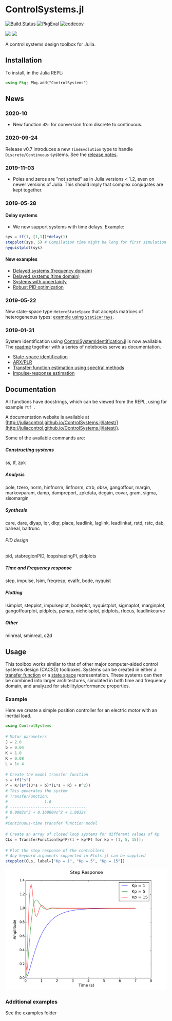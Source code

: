 # ControlSystems.jl

[![Build Status](https://travis-ci.com/JuliaControl/ControlSystems.jl.svg?branch=master)](https://travis-ci.com/JuliaControl/ControlSystems.jl)
[![PkgEval](https://juliaci.github.io/NanosoldierReports/pkgeval_badges/C/ControlSystems.svg)](https://juliaci.github.io/NanosoldierReports/pkgeval_badges/report.html)
[![codecov](https://codecov.io/gh/JuliaControl/ControlSystems.jl/branch/master/graph/badge.svg)](https://codecov.io/gh/JuliaControl/ControlSystems.jl)

[![](https://img.shields.io/badge/docs-stable-blue.svg)](https://juliacontrol.github.io/ControlSystems.jl/stable)
[![](https://img.shields.io/badge/docs-latest-blue.svg)](https://juliacontrol.github.io/ControlSystems.jl/latest)

A control systems design toolbox for Julia.

## Installation

To install, in the Julia REPL:

```julia
using Pkg; Pkg.add("ControlSystems")
```

## News


### 2020-10
- New function `d2c` for conversion from discrete to continuous.

### 2020-09-24
Release v0.7 introduces a new `TimeEvolution` type to handle `Discrete/Continuous` systems. See the [release notes](https://github.com/JuliaControl/ControlSystems.jl/releases/tag/v0.7.0).

### 2019-11-03
- Poles and zeros are "not sorted" as in Julia versions < 1.2, even on newer versions of Julia. This should imply that complex conjugates are kept together.

### 2019-05-28
#### Delay systems
- We now support systems with time delays. Example:
```julia
sys = tf(1, [1,1])*delay(1)
stepplot(sys, 5) # Compilation time might be long for first simulation
nyquistplot(sys)
```
#### New examples
- [Delayed systems (frequency domain)](https://github.com/JuliaControl/ControlSystems.jl/blob/master/example/delayed_lti_system.jl)
- [Delayed systems (time domain)](https://github.com/JuliaControl/ControlSystems.jl/blob/master/example/delayed_lti_timeresp.jl)
- [Systems with uncertainty](https://github.com/baggepinnen/MonteCarloMeasurements.jl/blob/master/examples/controlsystems.jl)
- [Robust PID optimization](https://github.com/baggepinnen/MonteCarloMeasurements.jl/blob/master/examples/robust_controller_opt.jl)
### 2019-05-22
New state-space type `HeteroStateSpace` that accepts matrices of heterogeneous types: [example using `StaticArrays`](https://juliacontrol.github.io/ControlSystems.jl/latest/man/creating_systems/#Creating-State-Space-Systems-1).
### 2019-01-31
System identification using [ControlSystemIdentification.jl](https://github.com/baggepinnen/ControlSystemIdentification.jl) is now available. The [readme](https://github.com/baggepinnen/ControlSystemIdentification.jl) together with a series of notebooks serve as documentation.
- [State-space identification](https://github.com/JuliaControl/ControlExamples.jl/blob/master/identification_statespace.ipynb)
- [ARX/PLR](https://github.com/JuliaControl/ControlExamples.jl/blob/master/identification_arx.ipynb)
- [Transfer-function estimation using spectral methods](https://github.com/JuliaControl/ControlExamples.jl/blob/master/identification_spectral.ipynb)
- [Impulse-response estimation](https://github.com/JuliaControl/ControlExamples.jl/blob/master/identification_impulse_response.ipynb)


## Documentation

All functions have docstrings, which can be viewed from the REPL, using for example `?tf `.

A documentation website is available at [http://juliacontrol.github.io/ControlSystems.jl/latest/](http://juliacontrol.github.io/ControlSystems.jl/latest/).

Some of the available commands are:
##### Constructing systems
ss, tf, zpk
##### Analysis
pole, tzero, norm, hinfnorm, linfnorm, ctrb, obsv, gangoffour, margin, markovparam, damp, dampreport, zpkdata, dcgain, covar, gram, sigma, sisomargin
##### Synthesis
care, dare, dlyap, lqr, dlqr, place, leadlink, laglink, leadlinkat, rstd, rstc, dab, balreal, baltrunc
###### PID design
pid, stabregionPID, loopshapingPI, pidplots
##### Time and Frequency response
step, impulse, lsim, freqresp, evalfr, bode, nyquist
##### Plotting
lsimplot, stepplot, impulseplot, bodeplot, nyquistplot, sigmaplot, marginplot, gangoffourplot, pidplots, pzmap, nicholsplot, pidplots, rlocus, leadlinkcurve
##### Other
minreal, sminreal, c2d
## Usage

This toolbox works similar to that of other major computer-aided control
systems design (CACSD) toolboxes. Systems can be created in either a [transfer
function](http://en.wikipedia.org/wiki/Transfer_function) or a [state
space](http://en.wikipedia.org/wiki/State-space_representation) representation.
These systems can then be combined into larger architectures, simulated in both
time and frequency domain, and analyzed for stability/performance properties.

### Example

Here we create a simple position controller for an electric motor with an
inertial load.

```julia
using ControlSystems

# Motor parameters
J = 2.0
b = 0.04
K = 1.0
R = 0.08
L = 1e-4

# Create the model transfer function
s = tf("s")
P = K/(s*((J*s + b)*(L*s + R) + K^2))
# This generates the system
# TransferFunction:
#                1.0
# ---------------------------------
# 0.0002s^3 + 0.160004s^2 + 1.0032s
#
#Continuous-time transfer function model

# Create an array of closed loop systems for different values of Kp
CLs = TransferFunction[kp*P/(1 + kp*P) for kp = [1, 5, 15]];

# Plot the step response of the controllers
# Any keyword arguments supported in Plots.jl can be supplied
stepplot(CLs, label=["Kp = 1", "Kp = 5", "Kp = 15"])
```

![StepResponse](/example/step_response.png)

### Additional examples
See the examples folder
